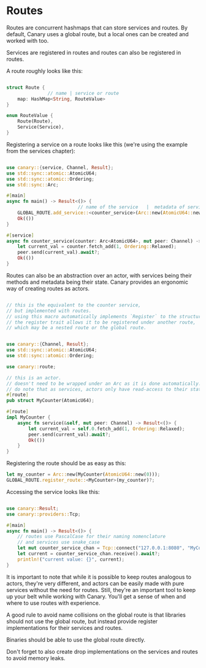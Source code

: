 # Routes

Routes are concurrent hashmaps that can store services and routes.
By default, Canary uses a global route, but a local ones can be created and worked with too.

Services are registered in routes and routes can also be registered in routes.

A route roughly looks like this:
```rust , no_run

struct Route {
               // name | service or route
    map: HashMap<String, RouteValue>
}

enum RouteValue {
    Route(Route),
    Service(Service),
}

```

Registering a service on a route looks like this (we're using the example from the services chapter):
```rust , no_run

use canary::{service, Channel, Result};
use std::sync::atomic::AtomicU64;
use std::sync::atomic::Ordering;
use std::sync::Arc;

#[main]
async fn main() -> Result<()> {
                          // name of the service   |  metadata of service
    GLOBAL_ROUTE.add_service::<counter_service>(Arc::new(AtomicU64::new(0)))?;
    Ok(())
}

#[service]
async fn counter_service(counter: Arc<AtomicU64>, mut peer: Channel) -> Result<()> {
    let current_val = counter.fetch_add(1, Ordering::Relaxed);
    peer.send(current_val).await?;
    Ok(())
}

```

Routes can also be an abstraction over an actor, with services being their methods
and metadata being their state. Canary provides an ergonomic way of creating routes
as actors.

```rust , no_run

// this is the equivalent to the counter service,
// but implemented with routes.
// using this macro automatically implements `Register` to the structure.
// the register trait allows it to be registered under another route,
// which may be a nested route or the global route.


use canary::{Channel, Result};
use std::sync::atomic::AtomicU64;
use std::sync::atomic::Ordering;

use canary::route;

// this is an actor.
// doesn't need to be wrapped under an Arc as it is done automatically.
// do note that as services, actors only have read-access to their state.
#[route]
pub struct MyCounter(AtomicU64);

#[route]
impl MyCounter {
    async fn service(&self, mut peer: Channel) -> Result<()> {
        let current_val = self.0.fetch_add(1, Ordering::Relaxed);
        peer.send(current_val).await?;
        Ok(())
    }
}

```

Registering the route should be as easy as this:
```rust , no_run
let my_counter = Arc::new(MyCounter(AtomicU64::new(0)));
GLOBAL_ROUTE.register_route::<MyCounter>(my_counter)?;
```

Accessing the service looks like this:
```rust , no_run

use canary::Result;
use canary::providers::Tcp;

#[main]
async fn main() -> Result<()> {
    // routes use PascalCase for their naming nomenclature
    // and services use snake_case
    let mut counter_service_chan = Tcp::connect("127.0.0.1:8080", "MyCounter/service").await?;
    let current = counter_service_chan.receive().await?;
    println!("current value: {}", current);
}

```

It is important to note that while it is possible to keep routes analogous to actors, they're very
different, and actors can be easily made with pure services without the need for routes. Still,
they're an important tool to keep up your belt while working with Canary. You'll get a sense
of when and where to use routes with experience.

A good rule to avoid name collisions on the global route is that libraries should not use the global route,
but instead provide register implementations for their services and routes.

Binaries should be able to use the global route directly.

Don't forget to also create drop implementations on the services and routes to avoid memory leaks.



